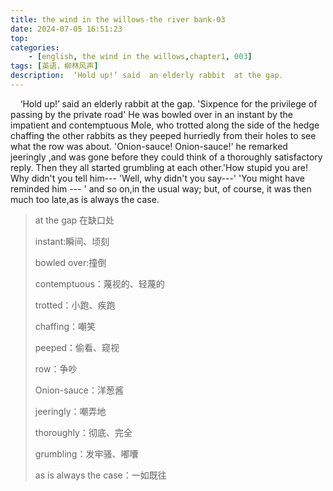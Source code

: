 ```yaml
---
title: the wind in the willows-the river bank-03
date: 2024-07-05 16:51:23
top:
categories:
    - [english, the wind in the willows,chapter1, 003]
tags: [英语，柳林风声]
description:  ‘Hold up!’ said  an elderly rabbit  at the gap.
---
```

&nbsp;&nbsp;&nbsp;&nbsp;‘Hold up!’ said  an elderly rabbit  at the gap. 'Sixpence for the privilege of passing by the private road' He was bowled over in an instant by the impatient and contemptuous Mole, who trotted along the side of the hedge chaffing the other rabbits as they peeped hurriedly  from their holes to see what the row was about. 'Onion-sauce! Onion-sauce!' he remarked jeeringly ,and was gone before they could think of  a thoroughly satisfactory reply. Then they all started grumbling at each other.'How stupid you are! Why didn't you tell him--- 'Well, why didn't you say---'  'You might have reminded him --- ' and so on,in the usual way; but, of course, it was then much too late,as is always the case.

> at  the gap 在缺口处
>
> instant:瞬间、顷刻
>
> bowled over:撞倒
>
> contemptuous：蔑视的、轻蔑的
>
> trotted：小跑、疾跑
>
> chaffing：嘲笑
>
> peeped：偷看、窥视
>
> row：争吵
>
> Onion-sauce：洋葱酱
>
> jeeringly：嘲弄地
>
> thoroughly：彻底、完全
>
> grumbling：发牢骚、嘟囔
>
> as is always the case：一如既往

